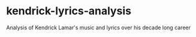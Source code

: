 # kendrick-lyrics-analysis
Analysis of Kendrick Lamar's music and lyrics over his decade long career 
